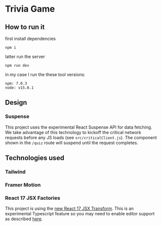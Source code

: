# Trivia Game

## How to run it

first install dependencies

```
npm i
```

latter run the server

```
npm run dev
```

in my case I run the these tool versions:

```
npm: 7.0.3
node: v15.0.1
```

## Design

### Suspense

This project uses the experimental React Suspense API for data fetching. We take advantage of this technology to kickoff the critical network requests before any JS loads (see `src/criticalClient.js`). The component shown in the `/quiz` route will suspend until the request completes.

## Technologies used

### Tailwind

### Framer Motion

### React 17 JSX Factories

This project is using the [new React 17 JSX Transform](https://reactjs.org/blog/2020/09/22/introducing-the-new-jsx-transform.html). This is an experimental Typescript feature so you may need to enable editor support as described [here](https://code.visualstudio.com/Docs/languages/typescript#_how-can-i-use-the-latest-typescript-beta-with-vs-code).
